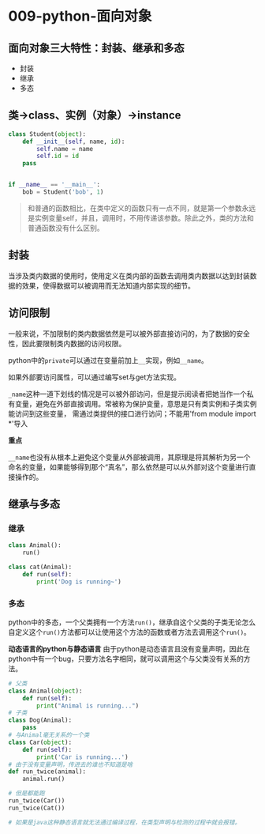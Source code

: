 # 009-python-面向对象
## 面向对象三大特性：封装、继承和多态
+ 封装
+ 继承
+ 多态

## 类->class、实例（对象）->instance
```python
class Student(object):
    def __init__(self, name, id):
        self.name = name
        self.id = id
    pass


if __name__ == '__main__':
    bob = Student('bob', 1)
```

> 和普通的函数相比，在类中定义的函数只有一点不同，就是第一个参数永远是实例变量self，并且，调用时，不用传递该参数。除此之外，类的方法和普通函数没有什么区别。

## 封装
当涉及类内数据的使用时，使用定义在类内部的函数去调用类内数据以达到封装数据的效果，使得数据可以被调用而无法知道内部实现的细节。

## 访问限制
一般来说，不加限制的类内数据依然是可以被外部直接访问的，为了数据的安全性，因此要限制类内数据的访问权限。

python中的`private`可以通过在变量前加上`__`实现，例如`__name`。

如果外部要访问属性，可以通过编写set与get方法实现。

`_name`这种一道下划线的情况是可以被外部访问，但是提示阅读者把她当作一个私有变量，避免在外部直接调用。常被称为保护变量，意思是只有类实例和子类实例能访问到这些变量，
需通过类提供的接口进行访问；不能用'from module import *'导入

**重点**

`__name`也没有从根本上避免这个变量从外部被调用，其原理是将其解析为另一个命名的变量，如果能够得到那个“真名”，那么依然是可以从外部对这个变量进行直接操作的。

## 继承与多态
### 继承
```python
class Animal():
    run()

class cat(Animal):
    def run(self):
        print('Dog is running~')


```

### 多态
python中的多态，一个父类拥有一个方法`run()`，继承自这个父类的子类无论怎么自定义这个`run()`方法都可以让使用这个方法的函数或者方法去调用这个`run()`。

**动态语言的python与静态语言**
由于python是动态语言且没有变量声明，因此在python中有一个bug，只要方法名字相同，就可以调用这个与父类没有关系的方法。
```python
# 父类
class Animal(object):
    def run(self):
        print("Animal is running...")
# 子类
class Dog(Animal):  
    pass
# 与Animal毫无关系的一个类
class Car(object):  
    def run(self):
        print('Car is running...')
# 由于没有变量声明，传进去的谁也不知道是啥
def run_twice(animal):
    animal.run()

# 但是都能跑
run_twice(Car())
run_twice(Cat())

# 如果是java这种静态语言就无法通过编译过程，在类型声明与检测的过程中就会报错。
```
